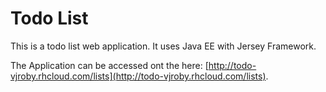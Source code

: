 Todo List
====================

This is a todo list web application.
It uses Java EE with Jersey Framework.

The Application can be accessed ont the here: [http://todo-vjroby.rhcloud.com/lists](http://todo-vjroby.rhcloud.com/lists).
